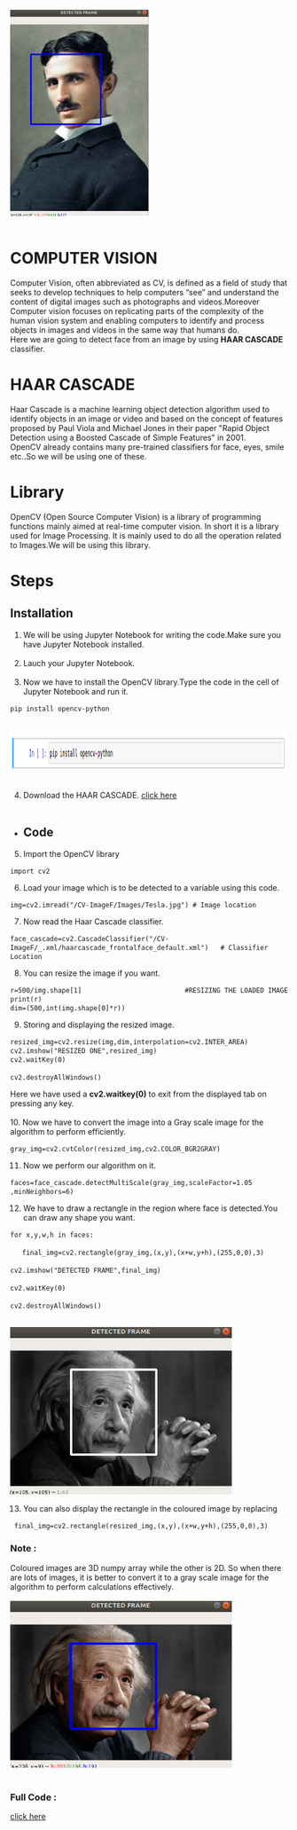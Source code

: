 <img src="https://github.com/Godson-Thomas/Image_Processing---Facial-Detection-Using-OpenCV/blob/master/Images/1.png" width="250"> <br><br>
# COMPUTER VISION
Computer Vision, often abbreviated as CV, is defined as a field of study that seeks to develop techniques to help computers “see” and understand the content of digital images such as photographs and videos.Moreover Computer vision focuses on replicating parts of the complexity of the human vision system and enabling computers to identify and process objects in images and videos in the same way that humans do.<br>
Here we are going to detect face from an image by using **HAAR CASCADE** classifier.
# HAAR CASCADE
Haar Cascade is a machine learning object detection algorithm used to identify objects in an image or video and based on the concept of ​​ features proposed by Paul Viola and Michael Jones in their paper "Rapid Object Detection using a Boosted Cascade of Simple Features" in 2001.<br>
OpenCV already contains many pre-trained classifiers for face, eyes, smile etc..So we will be using one of these.
# Library
OpenCV (Open Source Computer Vision) is a library of programming functions mainly aimed at real-time computer vision. In short it is a library used for Image Processing. It is mainly used to do all the operation related to Images.We will be using this library.
# Steps
## Installation


1. We will be using Jupyter Notebook for writing the code.Make sure you have Jupyter Notebook installed.<br><br>
2. Lauch your Jupyter Notebook.<br><br>
3. Now we have to install the OpenCV library.Type the code in the cell of Jupyter Notebook and run it.
```
pip install opencv-python
```
<br>
<img src="https://github.com/Godson-Thomas/Image_Processing---Facial-Detection-Using-OpenCV/blob/master/Images/2.png" width="500" height=75>  <br><br> 

4. Download the HAAR CASCADE. [click here]()<br><br>
* ## Code
5. Import the OpenCV library
```
import cv2
```
6. Load your image which is to be detected to a variable using this code.
```
img=cv2.imread("/CV-ImageF/Images/Tesla.jpg") # Image location
```
7. Now read the Haar Cascade classifier.
```
face_cascade=cv2.CascadeClassifier("/CV-ImageF/_.xml/haarcascade_frontalface_default.xml")   # Classifier Location
```
8. You can resize the image if you want.
```
r=500/img.shape[1]                          #RESIZING THE LOADED IMAGE
print(r)
dim=(500,int(img.shape[0]*r))
```
9. Storing and displaying the resized image.
```
resized_img=cv2.resize(img,dim,interpolation=cv2.INTER_AREA)  
cv2.imshow("RESIZED ONE",resized_img)
cv2.waitKey(0)

cv2.destroyAllWindows()
```
Here we have used a **cv2.waitkey(0)** to exit from the displayed tab on pressing any key.<br><br>
10. Now we have to convert the image into a Gray scale image for the algorithm to perform efficiently.
```
gray_img=cv2.cvtColor(resized_img,cv2.COLOR_BGR2GRAY)
```
 11. Now we perform our algorithm on it.
 ```
 faces=face_cascade.detectMultiScale(gray_img,scaleFactor=1.05 ,minNeighbors=6)
 ```
 12. We have to draw a rectangle in the region where face is detected.You can draw any shape you want.
 ```
 for x,y,w,h in faces:
    
    final_img=cv2.rectangle(gray_img,(x,y),(x+w,y+h),(255,0,0),3)

cv2.imshow("DETECTED FRAME",final_img)

cv2.waitKey(0)

cv2.destroyAllWindows()
```
<br>
<img src="https://github.com/Godson-Thomas/Image_Processing---Facial-Detection-Using-OpenCV/blob/master/Images/3.png" width="400">


13. You can also display the rectangle in the coloured image by replacing 
```
 final_img=cv2.rectangle(resized_img,(x,y),(x+w,y+h),(255,0,0),3)
 ```
 ### Note : 
 Coloured images are 3D numpy array while the other is 2D. So when there are lots of images, it is better to convert it to a gray scale image for the algorithm to perform calculations effectively.<br><br>  <img src="https://github.com/Godson-Thomas/Image_Processing---Facial-Detection-Using-OpenCV/blob/master/Images/4.png" width="400">  <br><br>

### Full Code :
[click here](https://github.com/Godson-Thomas/Image_Processing---Facial-Detection-Using-OpenCV/blob/master/F_Image_Code.ipynb)